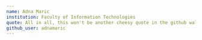 ```yaml
---
name: Adna Maric
institution: Faculty of Information Technologies
quote: All in all, this won't be another cheesy quote in the github wall
github_user: adnamaric
---
```

